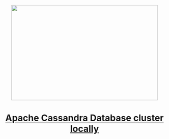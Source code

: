 
<p align="center">
  <img width="460" height="300" src="https://miro.medium.com/v2/resize:fit:828/format:webp/1*swUe6WbXMiHRdFm-iVX-dQ.png">
</p>

<h1 align="center"><a href="https://levelup.gitconnected.com/apache-cassandra-database-cluster-locally-34a300ba27d9">Apache Cassandra Database cluster locally
</a></h1>
